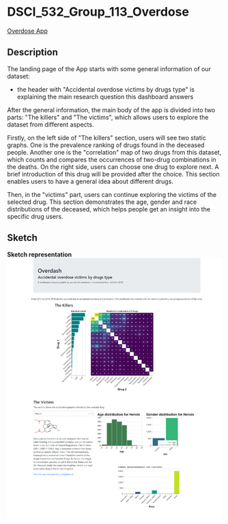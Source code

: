 # DSCI_532_Group_113_Overdose
[Overdose App](https://group-113-overdose.herokuapp.com/)

## Description
The landing page of the App starts with some general information of our dataset: 
- the header with "Accidental overdose victims by drugs type" is explaining the main research question this dashboard answers

After the general information, the main body of the app is divided into two parts: "The killers" and "The victims", which allows users to explore the dataset from different aspects.

Firstly, on the left side of "The killers" section, users will see two static graphs. One is the prevalence ranking of drugs found in the deceased people. Another one is the "correlation" map of two drugs from this dataset, which counts and compares the occurrences of two-drug combinations in the deaths. On the right side, users can choose one drug to explore next. A brief introduction of this drug will be provided after the choice. This section enables users to have a general idea about different drugs.

Then, in the "victims" part, users can continue exploring the victims of the selected drug. This section demonstrates the age, gender and race distributions of the deceased, which helps people get an insight into the specific drug users.

## Sketch

**Sketch representation**
![](imgs/final_interface.png)
